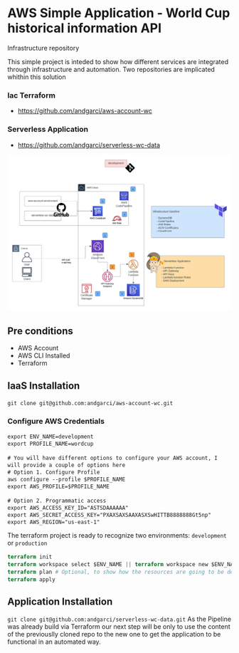 # AWS Simple Application - World Cup historical information API
Infrastructure repository

This simple project is inteded to show how different services are integrated through infrastructure and automation.
Two repositories are implicated whithin this solution

### Iac Terraform
- https://github.com/andgarci/aws-account-wc

### Serverless Application
- https://github.com/andgarci/serverless-wc-data

![Architecture](https://github.com/andgarci/aws-account-wc/blob/main/architecture.jpg?raw=true)


## Pre conditions
- AWS Account
- AWS CLI Installed
- Terraform

## IaaS Installation
`git clone git@github.com:andgarci/aws-account-wc.git`

### Configure AWS Credentials
```shell
export ENV_NAME=development
export PROFILE_NAME=wordcup

# You will have different options to configure your AWS account, I will provide a couple of options here
# Option 1. Configure Profile
aws configure --profile $PROFILE_NAME
export AWS_PROFILE=$PROFILE_NAME

# Option 2. Programmatic access
export AWS_ACCESS_KEY_ID="ASTSDAAAAAA"
export AWS_SECRET_ACCESS_KEY="PXAXSAXSAAXASXSwHITTB8888888Gt5np"
export AWS_REGION="us-east-1"
```

The terraform project is ready to recognize two environments: `development` or `production`

```terraform
terraform init
terraform workspace select $ENV_NAME || terraform workspace new $ENV_NAME
terraform plan # Optional, to show how the resources are going to be deployed
terraform apply
```

## Application Installation
`git clone git@github.com:andgarci/serverless-wc-data.git`
As the Pipeline was already build via Terraform our next step will be only to use the content of the previouslly cloned repo to the new one to get the application to be functional in an automated way.